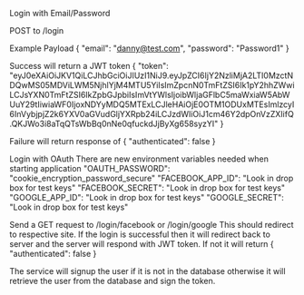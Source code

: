 Login with Email/Password

POST to /login

Example Payload
{
    "email": "danny@test.com",
    "password": "Password1"
}

Success will return a JWT token
{
  "token": "eyJ0eXAiOiJKV1QiLCJhbGciOiJIUzI1NiJ9.eyJpZCI6IjY2NzliMjA2LTI0MzctNDQwMS05MDViLWM5NjhlYjM4MTU5YiIsImZpcnN0TmFtZSI6Ik1pY2hhZWwiLCJsYXN0TmFtZSI6IkZpbGJpbiIsImVtYWlsIjoibWljaGFlbC5maWxiaW5AbWUuY29tIiwiaWF0IjoxNDYyMDQ5MTExLCJleHAiOjE0OTM1ODUxMTEsImlzcyI6InVybjpjZ2k6YXV0aGVudGljYXRpb24iLCJzdWIiOiJ1cm46Y2dpOnVzZXIifQ.QKJWo3i8aTqQTsWbBq0nNe0qfuckdJjByXg658syzYI"
}

Failure will return response of
{
  "authenticated": false
}

Login with OAuth
There are new environment variables needed when starting application
"OAUTH_PASSWORD": "cookie_encryption_password_secure"
"FACEBOOK_APP_ID": "Look in drop box for test keys"
"FACEBOOK_SECRET": "Look in drop box for test keys"
"GOOGLE_APP_ID": "Look in drop box for test keys"
"GOOGLE_SECRET": "Look in drop box for test keys"

Send a GET request to /login/facebook or /login/google
This should redirect to respective site. If the login is successful then it will redirect back to server
and the server will respond with JWT token. If not it will return 
{
  "authenticated": false
}

The service will signup the user if it is not in the database otherwise it will retrieve the user from the database 
and sign the token.